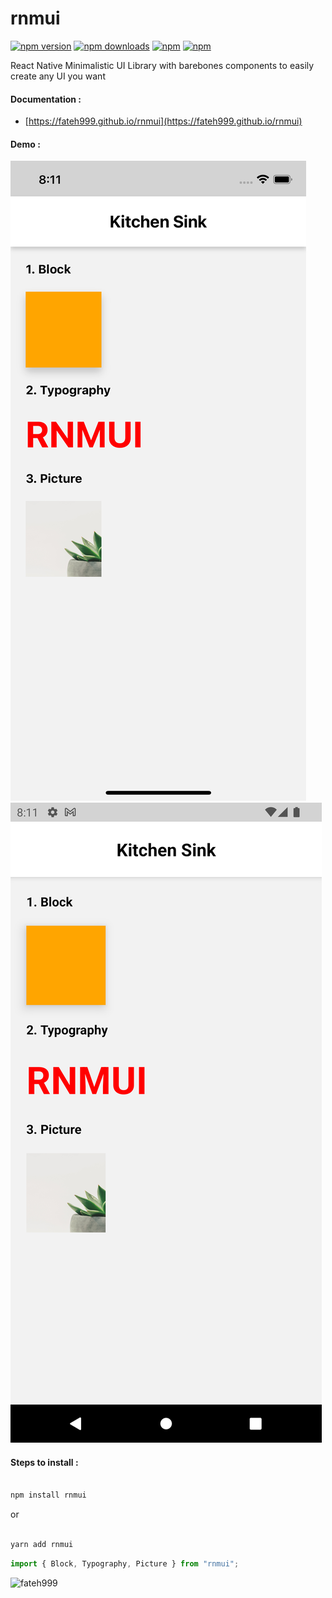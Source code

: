 # rnmui

[![npm version](https://img.shields.io/npm/v/rnmui.svg?style=for-the-badge)](https://www.npmjs.com/package/rnmui)
[![npm downloads](https://img.shields.io/npm/dm/rnmui.svg?style=for-the-badge)](https://www.npmjs.com/package/rnmui)
[![npm](https://img.shields.io/npm/dt/rnmui.svg?style=for-the-badge)](https://www.npmjs.com/package/rnmui)
[![npm](https://img.shields.io/npm/l/rnmui?style=for-the-badge)](https://github.com/fateh999/rnmui/blob/master/LICENSE)

React Native Minimalistic UI Library with barebones components to easily create any UI you want

#### Documentation :

- [https://fateh999.github.io/rnmui](https://fateh999.github.io/rnmui)

#### Demo :

![](iOS.png)
![](android.png)

#### Steps to install :

```javascript

npm install rnmui

```

or

```javascript

yarn add rnmui

```

```javascript
import { Block, Typography, Picture } from "rnmui";
```

<p><a href="https://www.buymeacoffee.com/fateh999"> <img align="left" src="https://cdn.buymeacoffee.com/buttons/v2/default-yellow.png" height="50" width="210" alt="fateh999" /></a></p><br><br><br>
